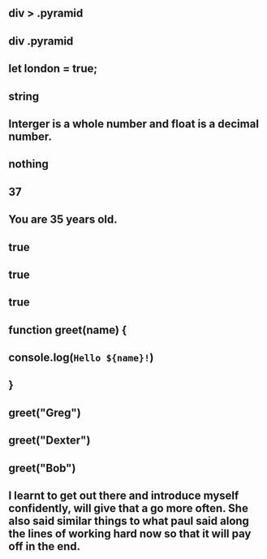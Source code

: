 ## <div class ="pyramid" id="topHeader"></div>

## div > .pyramid

## div .pyramid

## let london = true;

## string

## Interger is a whole number and float is a decimal number.

## nothing

## 37

## You are 35 years old.

## true

## true

## true

## function greet(name) {
##   console.log(`Hello ${name}!`)
## }
## greet("Greg")
## greet("Dexter")
## greet("Bob")

## I learnt to get out there and introduce myself confidently, will give that a go more often. She also said similar things to what paul said along the lines of working hard now so that it will pay off in the end.